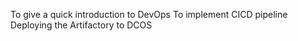 To give a quick introduction to DevOps 
To implement CICD pipeline
Deploying the Artifactory to DCOS 